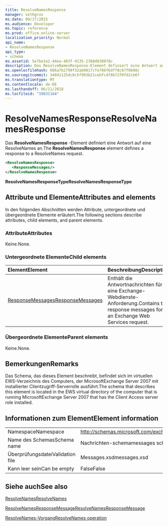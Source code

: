 ```yaml
---
title: ResolveNamesResponse
manager: sethgros
ms.date: 09/17/2015
ms.audience: Developer
ms.topic: reference
ms.prod: office-online-server
localization_priority: Normal
api_name:
- ResolveNamesResponse
api_type:
- schema
ms.assetid: 5e7be1e2-44ea-403f-9135-2388d030078c
description: Das ResolveNamesResponse-Element definiert eine Antwort auf eine ResolveNames an.
ms.openlocfilehash: 686a7b2799f32ab9017cfe786f6dff8c67f0b98c
ms.sourcegitcommit: 34041125dc8c5f993b21cebfc4f8b72f0fd2cb6f
ms.translationtype: MT
ms.contentlocale: de-DE
ms.lasthandoff: 06/11/2018
ms.locfileid: "19831164"
---
```

# <a name="resolvenamesresponse"></a><span data-ttu-id="b8817-103">ResolveNamesResponse</span><span class="sxs-lookup"><span data-stu-id="b8817-103">ResolveNamesResponse</span></span>

<span data-ttu-id="b8817-104">Das **ResolveNamesResponse** -Element definiert eine Antwort auf eine ResolveNames an.</span><span class="sxs-lookup"><span data-stu-id="b8817-104">The **ResolveNamesResponse** element defines a response to a ResolveNames request.</span></span> 
  
```xml
<ResolveNamesResponse>
   <ResponseMessages/>
</ResolveNamesResponse>
```

 <span data-ttu-id="b8817-105">**ResolveNamesResponseType**</span><span class="sxs-lookup"><span data-stu-id="b8817-105">**ResolveNamesResponseType**</span></span>
## <a name="attributes-and-elements"></a><span data-ttu-id="b8817-106">Attribute und Elemente</span><span class="sxs-lookup"><span data-stu-id="b8817-106">Attributes and elements</span></span>

<span data-ttu-id="b8817-107">In den folgenden Abschnitten werden Attribute, untergeordnete und übergeordnete Elemente erläutert.</span><span class="sxs-lookup"><span data-stu-id="b8817-107">The following sections describe attributes, child elements, and parent elements.</span></span>
  
### <a name="attributes"></a><span data-ttu-id="b8817-108">Attribute</span><span class="sxs-lookup"><span data-stu-id="b8817-108">Attributes</span></span>

<span data-ttu-id="b8817-109">Keine.</span><span class="sxs-lookup"><span data-stu-id="b8817-109">None.</span></span>
  
### <a name="child-elements"></a><span data-ttu-id="b8817-110">Untergeordnete Elemente</span><span class="sxs-lookup"><span data-stu-id="b8817-110">Child elements</span></span>

|<span data-ttu-id="b8817-111">**Element**</span><span class="sxs-lookup"><span data-stu-id="b8817-111">**Element**</span></span>|<span data-ttu-id="b8817-112">**Beschreibung**</span><span class="sxs-lookup"><span data-stu-id="b8817-112">**Description**</span></span>|
|:-----|:-----|
|[<span data-ttu-id="b8817-113">ResponseMessages</span><span class="sxs-lookup"><span data-stu-id="b8817-113">ResponseMessages</span></span>](responsemessages.md) <br/> |<span data-ttu-id="b8817-114">Enthält die Antwortnachrichten für eine Exchange-Webdienste-Anforderung.</span><span class="sxs-lookup"><span data-stu-id="b8817-114">Contains the response messages for an Exchange Web Services request.</span></span>  <br/> |
   
### <a name="parent-elements"></a><span data-ttu-id="b8817-115">Übergeordnete Elemente</span><span class="sxs-lookup"><span data-stu-id="b8817-115">Parent elements</span></span>

<span data-ttu-id="b8817-116">Keine.</span><span class="sxs-lookup"><span data-stu-id="b8817-116">None.</span></span>
  
## <a name="remarks"></a><span data-ttu-id="b8817-117">Bemerkungen</span><span class="sxs-lookup"><span data-stu-id="b8817-117">Remarks</span></span>

<span data-ttu-id="b8817-118">Das Schema, das dieses Element beschreibt, befindet sich im virtuellen EWS-Verzeichnis des Computers, der MicrosoftExchange Server 2007 mit installierter Clientzugriff-Serverrolle ausführt.</span><span class="sxs-lookup"><span data-stu-id="b8817-118">The schema that describes this element is located in the EWS virtual directory of the computer that is running MicrosoftExchange Server 2007 that has the Client Access server role installed.</span></span>
  
## <a name="element-information"></a><span data-ttu-id="b8817-119">Informationen zum Element</span><span class="sxs-lookup"><span data-stu-id="b8817-119">Element information</span></span>

|||
|:-----|:-----|
|<span data-ttu-id="b8817-120">Namespace</span><span class="sxs-lookup"><span data-stu-id="b8817-120">Namespace</span></span>  <br/> |http://schemas.microsoft.com/exchange/services/2006/messages  <br/> |
|<span data-ttu-id="b8817-121">Name des Schemas</span><span class="sxs-lookup"><span data-stu-id="b8817-121">Schema name</span></span>  <br/> |<span data-ttu-id="b8817-122">Nachrichten-schema</span><span class="sxs-lookup"><span data-stu-id="b8817-122">messages schema</span></span>  <br/> |
|<span data-ttu-id="b8817-123">Überprüfungsdatei</span><span class="sxs-lookup"><span data-stu-id="b8817-123">Validation file</span></span>  <br/> |<span data-ttu-id="b8817-124">Messages.xsd</span><span class="sxs-lookup"><span data-stu-id="b8817-124">messages.xsd</span></span>  <br/> |
|<span data-ttu-id="b8817-125">Kann leer sein</span><span class="sxs-lookup"><span data-stu-id="b8817-125">Can be empty</span></span>  <br/> |<span data-ttu-id="b8817-126">False</span><span class="sxs-lookup"><span data-stu-id="b8817-126">False</span></span>  <br/> |
   
## <a name="see-also"></a><span data-ttu-id="b8817-127">Siehe auch</span><span class="sxs-lookup"><span data-stu-id="b8817-127">See also</span></span>



[<span data-ttu-id="b8817-128">ResolveNames</span><span class="sxs-lookup"><span data-stu-id="b8817-128">ResolveNames</span></span>](resolvenames.md)
  
[<span data-ttu-id="b8817-129">ResolveNamesResponseMessage</span><span class="sxs-lookup"><span data-stu-id="b8817-129">ResolveNamesResponseMessage</span></span>](resolvenamesresponsemessage.md)
  
[<span data-ttu-id="b8817-130">ResolveNames-Vorgang</span><span class="sxs-lookup"><span data-stu-id="b8817-130">ResolveNames operation</span></span>](resolvenames-operation.md)

